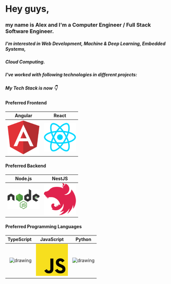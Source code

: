 # Hey guys,

### my name is Alex and I'm a Computer Engineer / Full Stack Software Engineer.
##### I'm interested in Web Development, Machine & Deep Learning, Embedded Systems,
##### Cloud Computing.

##### I've worked with following technologies in different projects:



##### My Tech Stack is now 👇

#### Preferred Frontend
Angular           |  React
:-------------------------:|:-------------------------:
<img src="https://github.com/nik-neg/nik-neg/blob//main/images/angular-icon.svg" alt="drawing" width="100"/> |  <img src="https://github.com/nik-neg/nik-neg/blob//main/images/react.svg" alt="drawing" width="100"/>

#### Preferred Backend
Node.js           | NestJS
:-------------------------:|:-------------------------:
<img src="https://github.com/nik-neg/nik-neg/blob//main/images/nodejs.svg" alt="drawing" width="100"/> |  <img src="https://github.com/nik-neg/nik-neg/blob//main/images/nestjs.svg" alt="drawing" width="100"/>

#### Preferred Programming Languages
TypeScript        | JavaScript      | Python
-------------------------:|:-------------------------:|:-------------------------:
<img src="https://github.com/nik-neg/nik-neg/blob/main/images/typescript-icon.svg)" alt="drawing" width="100"/> | <img src="https://github.com/nik-neg/nik-neg/blob/main/images/javascript.svg" alt="drawing" width="100"/> | <img src="https://github.com/nik-neg/nik-neg/blob/main/images/python.svg)" alt="drawing" width="100"/>

